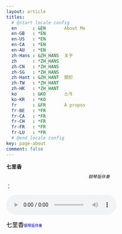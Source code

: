 ```yaml
---
layout: article
titles:
  # @start locale config
  en      : &EN       About Me
  en-GB   : *EN
  en-US   : *EN
  en-CA   : *EN
  en-AU   : *EN
  zh-Hans : &ZH_HANS  关于
  zh      : *ZH_HANS
  zh-CN   : *ZH_HANS
  zh-SG   : *ZH_HANS
  zh-Hant : &ZH_HANT  關於
  zh-TW   : *ZH_HANT
  zh-HK   : *ZH_HANT
  ko      : &KO       소개
  ko-KR   : *KO
  fr      : &FR       À propos
  fr-BE   : *FR
  fr-CA   : *FR
  fr-CH   : *FR
  fr-FR   : *FR
  fr-LU   : *FR
  # @end locale config
key: page-about
comment: false
---
```


**七里香**$$_{钢琴版伴奏}$$：

<audio src="https://cdn.jsdelivr.net/gh/ReFantasy/ReFantasy.github.io/me/七里香伴奏.mp3" controls="controls" preload="auto"></audio>

<font face="楷体" size="3" color="black">七里香</font><font size="1" color="blue">钢琴版伴奏</font>

